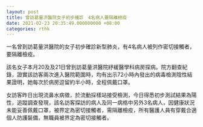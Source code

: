 ```yaml
---
layout: post
title: 曾訪葛量洪醫院女子初步確診　4名病人要隔離檢疫
date: 2021-02-23 20:35:49.000000000 +08:00
categories: rthk
---
```


一名曾到訪葛量洪醫院的女子初步確診新型肺炎，有4名病人被列作密切接觸者，要隔離檢疫。

該名女子本月20及及21日曾到訪葛量洪醫院紓緩醫學科病房探病。院方翻查紀錄，證實該訪客兩次進入醫院範圍時，均有出示72小時內發出的病毒檢測陰性結果證明，她每次於病房逗留約半小時，全程佩戴口罩。

女訪客昨日出現流鼻水病徵，於流動採樣站接受檢測，今日得悉初步測試結果為陽性，追蹤調查發現，該名訪客探訪的病人及同一病格中另外3名病人，因健康狀況未能妥善佩戴口罩，被界定為密切接觸者，需隔離檢疫，所有醫護人員有穿戴合適個人防護裝備，無職員被界定為密切接觸者。
